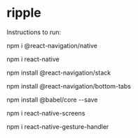 # ripple

Instructions to run:

npm i @react-navigation/native

npm i react-native

npm install @react-navigation/stack

npm install @react-navigation/bottom-tabs

npm install @babel/core --save

npm i react-native-screens

npm i react-native-gesture-handler
